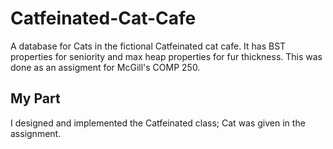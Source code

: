 # Catfeinated-Cat-Cafe
A database for Cats in the fictional Catfeinated cat cafe. It has BST properties for seniority and max heap properties for fur thickness. This was done as an assigment for McGill's COMP 250.

## My Part
I designed and implemented the Catfeinated class; Cat was given in the assignment.
